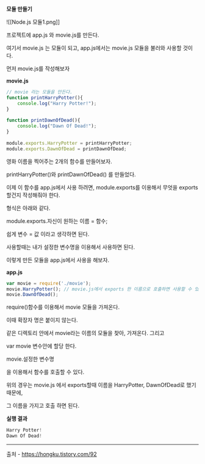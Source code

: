 **모듈 만들기**

![[Node.js 모듈1.png]]

프로젝트에 app.js 와 movie.js를 만든다.

여기서 movie.js 는 모듈이 되고, app.js에서는 movie.js 모듈을 불러와 사용할 것이다.

먼저 movie.js를 작성해보자

**movie.js**

```js
// movie 라는 모듈을 만든다.
function printHarryPotter(){
    console.log("Harry Potter!");
}
 
function printDawnOfDead(){
    console.log("Dawn Of Dead!");
}
 
module.exports.HarryPotter = printHarryPotter;
module.exports.DawnOfDead = printDawnOfDead;​
```

영화 이름을 찍어주는 2개의 함수를 만들어보자.

printHarryPotter()와 printDawnOfDead() 를 만들었다.

이제 이 함수를 app.js에서 사용 하려면, module.exports를 이용해서 무엇을 exports 할건지 작성해줘야 한다.

형식은 아래와 같다.

module.exports.자신이 원하는 이름 = 함수;

쉽게 변수 = 값 이라고 생각하면 된다.

사용할때는 내가 설정한 변수명을 이용해서 사용하면 된다.

이렇게 만든 모듈을 app.js에서 사용을 해보자.

**app.js**

```js
var movie = require('./movie');
movie.HarryPotter(); // movie.js에서 exports 한 이름으로 호출하면 사용할 수 있다.
movie.DawnOfDead();
```

require()함수를 이용해서 movie 모듈을 가져온다. 

이때 확장자 명은 붙이지 않는다.

같은 디렉토리 안에서 movie라는 이름의 모듈을 찾아, 가져온다. 그리고

var movie 변수안에 할당 한다.

movie.설정한 변수명

을 이용해서 함수를 호출할 수 있다.

위의 경우는 movie.js 에서 exports할때 이름을 HarryPotter, DawnOfDead로 했기 때문에,

그 이름을 가지고 호출 하면 된다.

**실행 결과**

```js
Harry Potter!
Dawn Of Dead!
```



---

출처 - https://hongku.tistory.com/92